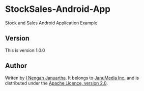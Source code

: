 # StockSales-Android-App
Stock and Sales Android Application Example

Version
---------

This is version 1.0.0

Author
---------

Writen by [I Nengah Januartha](https://github.com/janumedia). It belongs to [JanuMedia Inc.](http://www.janumedia.com) and is distributed under the [Apache Licence, version 2.0](http://www.apache.org/licenses/LICENSE-2.0).
